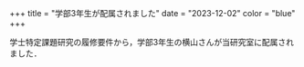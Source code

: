 +++
title = "学部3年生が配属されました"
date = "2023-12-02"
color = "blue"
+++

学士特定課題研究の履修要件から，学部3年生の横山さんが当研究室に配属されました．
